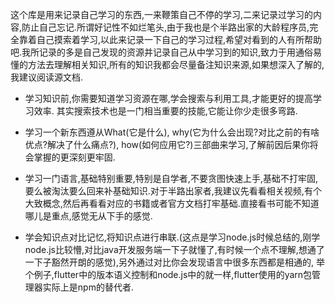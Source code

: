 这个库是用来记录自己学习的东西,一来鞭策自己不停的学习,二来记录过学习的内容,防止自己忘记.所谓好记性不如烂笔头,由于我也是个半路出家的大龄程序员,完全靠着自己摸索着学习,以此来记录一下自己的学习过程,希望对看到的人有所帮助吧.我所记录的多是自己发现的资源并记录自己从中学习到的知识,致力于用通俗易懂的方法去理解相关知识,所有的知识我都会尽量备注知识来源,如果想深入了解的,我建议阅读源文档.

- 学习知识前,你需要知道学习资源在哪,学会搜索与利用工具,才能更好的提高学习效率. 其实搜索技术也是一门相当重要的技能,它能让你少走很多弯路.

- 学习一个新东西遵从What(它是什么), why(它为什么会出现?对比之前的有啥优点?解决了什么痛点?), how(如何应用它?)三部曲来学习,了解前因后果你将会掌握的更深刻更牢固.
- 学习一门语言,基础特别重要,特别是自学者,不要贪图快速上手,基础不打牢固,要么被淘汰要么回来补基础知识.对于半路出家者,我建议先看看相关视频,有个大致概念,然后再看看对应的书籍或者官方文档打牢基础.直接看书可能不知道哪儿是重点,感觉无从下手的感觉.
- 学会知识点对比记忆,将知识点进行串联.(这点是学习node.js时候总结的,刚学node.js比较懵,对比java开发服务端一下子就懂了,有时候一个点不理解,想通了一下子豁然开朗的感觉),另外通过对比你会发现语言中很多东西都是相通的, 举个例子,flutter中的版本语义控制和node.js中的就一样,flutter使用的yarn包管理器实际上是npm的替代者.

